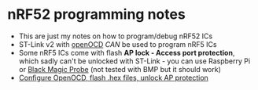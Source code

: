 # nRF52 programming notes
- This are just my notes on how to program/debug nRF52 ICs
- ST-Link v2 with [openOCD](https://sourceforge.net/p/openocd/code/ci/master/tree/)
  *CAN* be used to program nRF5 ICs
- Some nRF5 ICs come with flash **AP lock - Access port protection**, which sadly
  can't be unlocked with ST-Link - you can use Raspberry Pi or
  [Black Magic Probe](https://github.com/blacksphere/blackmagic) (not tested with BMP but it should
  work)
- [Configure OpenOCD, flash .hex files, unlock AP protection](./openOCD.md)